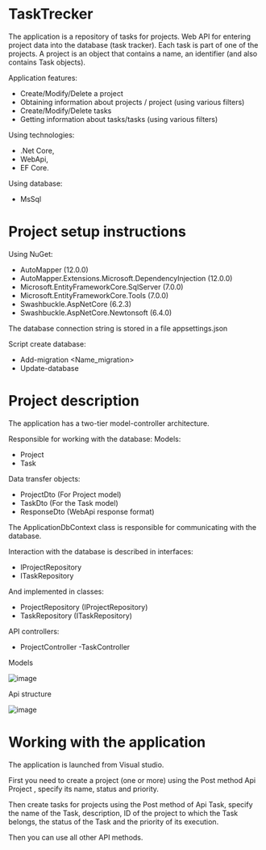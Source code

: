 # TaskTrecker

The application is a repository of tasks for projects. Web API for entering project data into the database (task tracker).
Each task is part of one of the projects. A project is an object that contains a name, an identifier (and also contains Task objects).

Application features:
- Create/Modify/Delete a project
- Obtaining information about projects / project (using various filters)
- Create/Modify/Delete tasks
- Getting information about tasks/tasks (using various filters)

Using technologies: 
- .Net Core, 
- WebApi, 
- EF Core.

Using database: 
- MsSql

# Project setup instructions
Using NuGet:
- AutoMapper (12.0.0)
- AutoMapper.Extensions.Microsoft.DependencyInjection (12.0.0)
- Microsoft.EntityFrameworkCore.SqlServer (7.0.0)
- Microsoft.EntityFrameworkCore.Tools (7.0.0)
- Swashbuckle.AspNetCore (6.2.3)
- Swashbuckle.AspNetCore.Newtonsoft (6.4.0)

The database connection string is stored in a file appsettings.json

Script create database:
- Add-migration <Name_migration>
- Update-database

# Project description

The application has a two-tier model-controller architecture.

Responsible for working with the database:
Models:
- Project
- Task

Data transfer objects:
- ProjectDto (For Project model)
- TaskDto (For the Task model)
- ResponseDto (WebApi response format)

The ApplicationDbContext class is responsible for communicating with the database.

Interaction with the database is described in interfaces:
- IProjectRepository
- ITaskRepository

And implemented in classes:
- ProjectRepository (IProjectRepository)
- TaskRepository (ITaskRepository)

API controllers:
- ProjectController
-TaskController

Models

![image](https://user-images.githubusercontent.com/92753056/208264418-1dc9e226-89fa-409c-ace2-f038e2369389.png)

Api structure

![image](https://user-images.githubusercontent.com/92753056/208264331-7a17e2fc-ef95-4801-808e-8ee8ce0091db.png)

# Working with the application

The application is launched from Visual studio.

First you need to create a project (one or more) using the Post method Api Project , specify its name, status and priority.

Then create tasks for projects using the Post method of Api Task, specify the name of the Task, description, ID of the project to which the Task belongs, the status of the Task and the priority of its execution.

Then you can use all other API methods.
